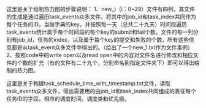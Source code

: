 这里是关于绘制热力图的步骤说明：
1、new_i（i：0~29）文件有四列，其文件的生成是通过遍历task_events众多文件，将其中的job_id和task_index共同作为每个任务的ID，当做字典的key，并按照每一天（总共二十九天）时间段遍历task_events统计属于每个时间段的每个key的submit和fail个数。文件的每一列分别有job_id，任务的index，以及属于每个key的提交和失败的个数，所有这些信息都是从task_event众多文件中得出的。（给出了一个new_1.txt作为文件事例）
2、按照code中的write open以及read open中的内容对文件名进行修改和相应文件的个数的扩充（有的文件有二十九个，分别命名到指定文件夹下）即可以得出绘制的热力图。

这里是关于构建task_schedule_time_with_timestamp.txt文件，读取task_events众多文件，得出需要用的由job_id和task_index共同组成的表征每个任务ID的字段，相应的调度时间，调度类和优先级。
